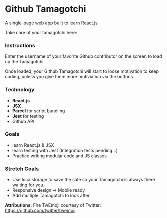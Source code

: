 # Github Tamagotchi

A single-page web app built to learn React.js

Take care of your tamagotchi here:

### Instructions

Enter the username of your favorite Github contributor on the screen to load up the Tamagotchi.

Once loaded, your Github Tamagotchi will start to loose motivation to keep coding, unless you give them more motiviation via the buttons.

### Technology

* **React.js**
* **JSX**
* **Parcel** for script bundling
* **Jest** for testing
* Github API

### Goals

* learn React.js & JSX
* learn testing with Jest (Integration tests pending...)
* Practice writing modular code and JS classes

### Stretch Goals

* Use localstorage to save the sate so your Tamagotchi is always there waiting for you.
* Responsive design -> Mobile ready
* Add multiple Tamagotchi to look after.

**Attributions:** Fire TwEmoji courtesy of Twitter: https://github.com/twitter/twemoji
